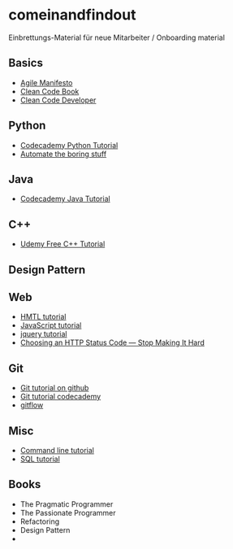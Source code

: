 # comeinandfindout
Einbrettungs-Material für neue Mitarbeiter / Onboarding material

## Basics
* [Agile Manifesto](http://agilemanifesto.org/)
* [Clean Code Book](https://www.amazon.de/Clean-Code-Handbook-Software-Craftsmanship/dp/0132350882)
* [Clean Code Developer](http://clean-code-developer.de/)

## Python
* [Codecademy Python Tutorial](https://www.codecademy.com/learn/python)
* [Automate the boring stuff](https://automatetheboringstuff.com)

## Java
* [Codecademy Java Tutorial](https://www.codecademy.com/courses/learn-java)

## C++
* [Udemy Free C++ Tutorial](https://www.udemy.com/free-learn-c-tutorial-beginners/learn/v4/overview)
## Design Pattern

## Web
* [HMTL tutorial](https://www.codecademy.com/learn/learn-html)
* [JavaScript tutorial](https://www.codecademy.com/learn/introduction-to-javascript)
* [jquery tutorial](https://www.codecademy.com/learn/learn-jquery)
* [Choosing an HTTP Status Code — Stop Making It Hard](https://www.codetinkerer.com/2015/12/04/choosing-an-http-status-code.html)

## Git
* [Git tutorial on github](https://try.github.io)
* [Git tutorial codecademy](https://www.codecademy.com/learn/learn-git)
* [gitflow](https://www.atlassian.com/git/tutorials/comparing-workflows/gitflow-workflow)

## Misc
* [Command line tutorial](https://www.codecademy.com/learn/learn-the-command-line)
* [SQL tutorial](https://www.codecademy.com/learn/learn-sql)

## Books 
* The Pragmatic Programmer
* The Passionate Programmer
* Refactoring
* Design Pattern
* 
